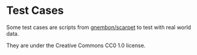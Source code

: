 # Test Cases

Some test cases are scripts from [gnembon/scarpet](https://github.com/gnembon/scarpet) to test with
real world data.

They are under the Creative Commons CC0 1.0 license.
